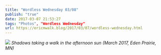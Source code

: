 ```yaml
---
title: "Wordless Wednesday 03/08"
publish: "true"
date: 2017-03-07 21:53:27
tags: "Photos", "Wordless Wednesday"
url: https://ericmwalk.blog/2017/03/07/wordless-wednesday.html
---
```


![](https://ericmwalk.blog/uploads/2022/77df92c6fa.jpg)
*Shadows taking a walk in the afternoon sun (March 2017, Eden Prairie, MN)*